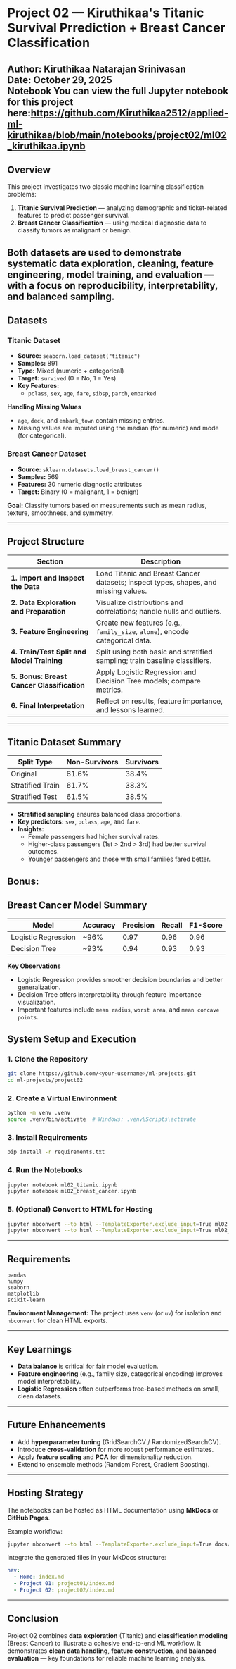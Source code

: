 # Project 02 — Kiruthikaa's Titanic Survival Prrediction + Breast Cancer Classification

**Author:** Kiruthikaa Natarajan Srinivasan  
**Date:** October 29, 2025  
**Notebook**
You can view the full Jupyter notebook for this project here:https://github.com/Kiruthikaa2512/applied-ml-kiruthikaa/blob/main/notebooks/project02/ml02_kiruthikaa.ipynb
---

## Overview

This project investigates two classic machine learning classification problems:

1. **Titanic Survival Prediction** — analyzing demographic and ticket-related features to predict passenger survival.
2. **Breast Cancer Classification** — using medical diagnostic data to classify tumors as malignant or benign.

Both datasets are used to demonstrate systematic data exploration, cleaning, feature engineering, model training, and evaluation — with a focus on **reproducibility**, **interpretability**, and **balanced sampling**.
---

## Datasets

### Titanic Dataset
- **Source:** `seaborn.load_dataset("titanic")`  
- **Samples:** 891  
- **Type:** Mixed (numeric + categorical)  
- **Target:** `survived` (0 = No, 1 = Yes)  
- **Key Features:**
  - `pclass`, `sex`, `age`, `fare`, `sibsp`, `parch`, `embarked`

**Handling Missing Values**
- `age`, `deck`, and `embark_town` contain missing entries.
- Missing values are imputed using the median (for numeric) and mode (for categorical).

### Breast Cancer Dataset
- **Source:** `sklearn.datasets.load_breast_cancer()`
- **Samples:** 569  
- **Features:** 30 numeric diagnostic attributes  
- **Target:** Binary (0 = malignant, 1 = benign)

**Goal:** Classify tumors based on measurements such as mean radius, texture, smoothness, and symmetry.

---

## Project Structure

| Section | Description |
|----------|--------------|
| **1. Import and Inspect the Data** | Load Titanic and Breast Cancer datasets; inspect types, shapes, and missing values. |
| **2. Data Exploration and Preparation** | Visualize distributions and correlations; handle nulls and outliers. |
| **3. Feature Engineering** | Create new features (e.g., `family_size`, `alone`), encode categorical data. |
| **4. Train/Test Split and Model Training** | Split using both basic and stratified sampling; train baseline classifiers. |
| **5. Bonus: Breast Cancer Classification** | Apply Logistic Regression and Decision Tree models; compare metrics. |
| **6. Final Interpretation** | Reflect on results, feature importance, and lessons learned. |

---

## Titanic Dataset Summary

| Split Type | Non-Survivors | Survivors |
|-------------|----------------|------------|
| Original | 61.6% | 38.4% |
| Stratified Train | 61.7% | 38.3% |
| Stratified Test | 61.5% | 38.5% |

- **Stratified sampling** ensures balanced class proportions.
- **Key predictors:** `sex`, `pclass`, `age`, and `fare`.
- **Insights:**
  - Female passengers had higher survival rates.
  - Higher-class passengers (1st > 2nd > 3rd) had better survival outcomes.
  - Younger passengers and those with small families fared better.
## Bonus:
## Breast Cancer Model Summary

| Model | Accuracy | Precision | Recall | F1-Score |
|--------|-----------|------------|----------|-----------|
| Logistic Regression | ~96% | 0.97 | 0.96 | 0.96 |
| Decision Tree | ~93% | 0.94 | 0.93 | 0.93 |

**Key Observations**
- Logistic Regression provides smoother decision boundaries and better generalization.
- Decision Tree offers interpretability through feature importance visualization.
- Important features include `mean radius`, `worst area`, and `mean concave points`.


## System Setup and Execution

### 1. Clone the Repository
```bash
git clone https://github.com/<your-username>/ml-projects.git
cd ml-projects/project02
````

### 2. Create a Virtual Environment

```bash
python -m venv .venv
source .venv/bin/activate  # Windows: .venv\Scripts\activate
```

### 3. Install Requirements

```bash
pip install -r requirements.txt
```

### 4. Run the Notebooks

```bash
jupyter notebook ml02_titanic.ipynb
jupyter notebook ml02_breast_cancer.ipynb
```

### 5. (Optional) Convert to HTML for Hosting

```bash
jupyter nbconvert --to html --TemplateExporter.exclude_input=True ml02_titanic.ipynb
jupyter nbconvert --to html --TemplateExporter.exclude_input=True ml02_breast_cancer.ipynb
```

---

## Requirements

```
pandas
numpy
seaborn
matplotlib
scikit-learn
```

**Environment Management:**
The project uses `venv` (or `uv`) for isolation and `nbconvert` for clean HTML exports.

---

## Key Learnings

* **Data balance** is critical for fair model evaluation.
* **Feature engineering** (e.g., family size, categorical encoding) improves model interpretability.
* **Logistic Regression** often outperforms tree-based methods on small, clean datasets.

---

## Future Enhancements

* Add **hyperparameter tuning** (GridSearchCV / RandomizedSearchCV).
* Introduce **cross-validation** for more robust performance estimates.
* Apply **feature scaling** and **PCA** for dimensionality reduction.
* Extend to ensemble methods (Random Forest, Gradient Boosting).

---

## Hosting Strategy

The notebooks can be hosted as HTML documentation using **MkDocs** or **GitHub Pages**.

Example workflow:

```bash
jupyter nbconvert --to html --TemplateExporter.exclude_input=True docs/project02/ml02_kiruthikaa.ipynb
```

Integrate the generated files in your MkDocs structure:

```yaml
nav:
  - Home: index.md
  - Project 01: project01/index.md
  - Project 02: project02/index.md
```

---

## Conclusion

Project 02 combines **data exploration** (Titanic) and **classification modeling** (Breast Cancer) to illustrate a cohesive end-to-end ML workflow.
It demonstrates **clean data handling**, **feature construction**, and **balanced evaluation** — key foundations for reliable machine learning analysis.

<!-- Rebuild after unpublishing -->

```

